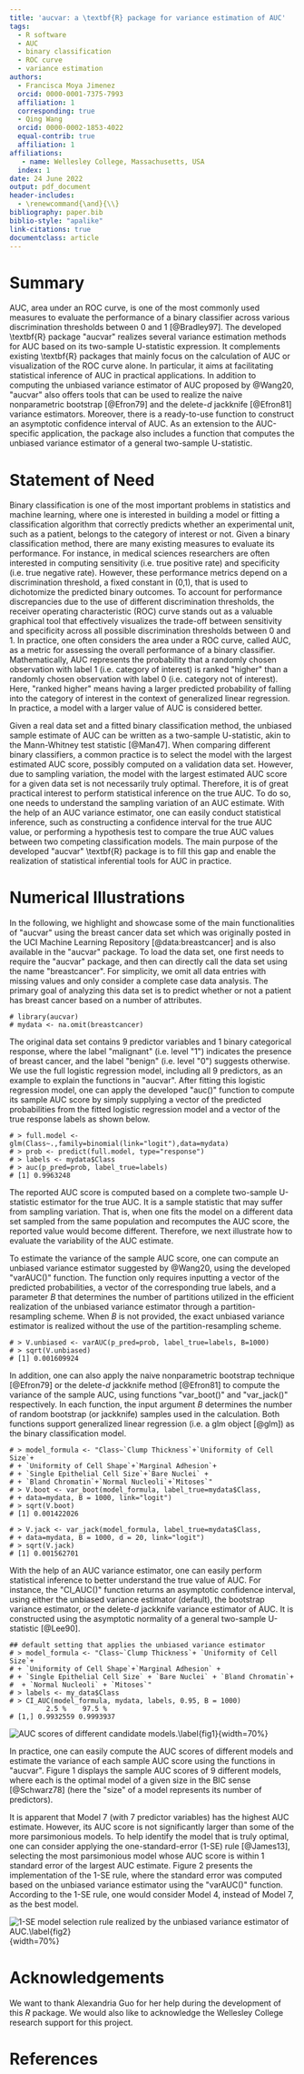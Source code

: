```yaml
---
title: 'aucvar: a \textbf{R} package for variance estimation of AUC'
tags:
  - R software
  - AUC
  - binary classification
  - ROC curve
  - variance estimation
authors: 
  - Francisca Moya Jimenez
  orcid: 0000-0001-7375-7993
  affiliation: 1
  corresponding: true 
  - Qing Wang
  orcid: 0000-0002-1853-4022
  equal-contrib: true
  affiliation: 1
affiliations: 
   - name: Wellesley College, Massachusetts, USA
  index: 1
date: 24 June 2022
output: pdf_document
header-includes: 
  - \renewcommand{\and}{\\}
bibliography: paper.bib
biblio-style: "apalike"
link-citations: true
documentclass: article
---
```


# Summary

AUC, area under an ROC curve, is one of the most commonly used measures to evaluate the performance of a binary classifier across various discrimination thresholds  between 0 and 1 [@Bradley97]. The developed \textbf{R} package "aucvar"  realizes several variance estimation methods for AUC based on its two-sample U-statistic expression. It complements existing \textbf{R} packages that mainly focus on the calculation of AUC or visualization of the ROC curve alone. In particular, it aims at facilitating statistical inference of AUC in practical applications. In addition to computing the unbiased variance estimator of AUC proposed by @Wang20, "aucvar" also offers tools that can be used to realize the naive nonparametric bootstrap [@Efron79] and the delete-$d$ jackknife [@Efron81] variance estimators. Moreover, there is a ready-to-use function to construct an asymptotic confidence interval of AUC. As an extension to the AUC-specific application, the package also includes a function that computes the unbiased variance estimator of a general two-sample U-statistic. 

# Statement of Need

Binary classification is one of the most important problems in statistics and machine learning, where one is interested in building a model or fitting a classification algorithm that correctly predicts whether an experimental unit, such as a patient, belongs to the category of interest or not. Given a binary classification method, there are many existing measures to evaluate its performance. For instance, in medical sciences researchers are often interested in computing sensitivity (i.e. true positive rate) and specificity (i.e. true negative rate). However, these performance metrics depend on a discrimination threshold, a fixed constant in (0,1), that is used to dichotomize the predicted binary outcomes. To account for performance discrepancies due to the use of different discrimination thresholds, the receiver operating characteristic (ROC) curve stands out as a valuable graphical tool that effectively visualizes the trade-off between sensitivity and specificity across all possible discrimination thresholds between 0 and 1. In practice, one often considers the area under a ROC curve, called AUC, as a metric for assessing the overall performance of a binary classifier. Mathematically, AUC represents the probability that a randomly chosen observation with label 1 (i.e. category of interest) is ranked "higher" than a randomly chosen observation with label 0 (i.e. category not of interest). Here, "ranked higher" means having a larger predicted probability of falling into the category of interest in the context of generalized linear regression. In practice, a model with a larger value of AUC is considered better. 

Given a real data set and a fitted binary classification method, the unbiased sample estimate of AUC can be written as a two-sample U-statistic, akin to the Mann-Whitney test statistic [@Man47]. When comparing different binary classifiers, a common practice is to select the model with the largest estimated AUC score, possibly computed on a validation data set. However, due to sampling variation, the model with the largest estimated AUC score for a given data set is not necessarily truly optimal. Therefore, it is of great practical interest to perform statistical inference on the true AUC. To do so, one needs to understand the sampling variation of an AUC estimate. With the help of an AUC variance estimator, one can easily conduct statistical inference, such as constructing a confidence interval for the true AUC value, or performing a hypothesis test to compare the true AUC values between two competing classification models. The main purpose of the developed "aucvar" \textbf{R} package is to fill this gap and enable the realization of statistical inferential tools for AUC in practice.


# Numerical Illustrations

In the following, we highlight and showcase some of the main functionalities of "aucvar" using the breast cancer data set which was originally posted in the UCI Machine Learning Repository [@data:breastcancer] and is also available in the "aucvar" package. To load the data set, one first needs to require the "aucvar" package, and then can directly call the data set using the name "breastcancer". For simplicity, we omit all data entries with missing values and only consider a complete case data analysis. The primary goal of analyzing this data set is to predict whether or not a patient has breast cancer based on a  number of attributes. 
````
# library(aucvar)
# mydata <- na.omit(breastcancer)

````

The original data set contains 9 predictor variables and 1 binary categorical response, where the label "malignant" (i.e. level "1") indicates the presence of breast cancer, and the label "benign" (i.e. level "0") suggests otherwise. We use the full logistic regression model, including all 9 predictors, as an example to explain the functions in "aucvar". After fitting this logistic regression model, one can apply the developed "auc()" function to compute its sample AUC score by simply supplying a vector of the predicted probabilities from the fitted logistic regression model and a vector of the true response labels as shown below.
````
# > full.model <- glm(Class~.,family=binomial(link="logit"),data=mydata)
# > prob <- predict(full.model, type="response")
# > labels <- mydata$Class
# > auc(p_pred=prob, label_true=labels)
# [1] 0.9963248
````
The reported AUC score is computed based on a complete two-sample U-statistic estimator for the true AUC. It is a sample statistic that may suffer from sampling variation. That is, when one fits the model on a different data set sampled from the same population and recomputes the AUC score, the reported value would become different. Therefore, we next illustrate how to evaluate the variability of the AUC estimate. 

To estimate the variance of the sample AUC score, one can compute an unbiased variance estimator suggested by @Wang20, using the developed "varAUC()" function. The function only requires inputting a vector of the predicted probabilities, a vector of the corresponding true labels, and a parameter $B$ that determines the number of partitions utilized in the efficient realization of the unbiased variance estimator through a partition-resampling scheme. When $B$ is not provided, the exact unbiased variance estimator is realized without the use of the partition-resampling scheme. 
````
# > V.unbiased <- varAUC(p_pred=prob, label_true=labels, B=1000)
# > sqrt(V.unbiased)
# [1] 0.001609924
````
In addition, one can also apply the naive nonparametric bootstrap technique [@Efron79] or the delete-$d$ jackknife method [@Efron81] to compute the variance of the sample AUC, using functions "var_boot()" and "var_jack()" respectively. In each function, the input argument $B$ determines the number of random bootstrap (or jackknife) samples used in the calculation. Both functions support  generalized linear regression (i.e. a glm object [@glm]) as the binary classification model.

````
# > model_formula <- "Class~`Clump Thickness`+`Uniformity of Cell Size`+
# + `Uniformity of Cell Shape`+`Marginal Adhesion`+
# + `Single Epithelial Cell Size`+`Bare Nuclei` +
# + `Bland Chromatin`+`Normal Nucleoli`+`Mitoses`"
# > V.boot <- var_boot(model_formula, label_true=mydata$Class, 
# + data=mydata, B = 1000, link="logit")
# > sqrt(V.boot)
# [1] 0.001422026

# > V.jack <- var_jack(model_formula, label_true=mydata$Class, 
# + data=mydata, B = 1000, d = 20, link="logit")
# > sqrt(V.jack)
# [1] 0.001562701
````

With the help of an AUC variance estimator, one can easily perform statistical inference to better understand the true value of AUC. For instance, the "CI_AUC()" function returns an asymptotic confidence interval, using either the unbiased variance estimator (default), the bootstrap variance estimator, or the delete-$d$ jackknife variance estimator of AUC. It is constructed using the asymptotic normality of a general two-sample U-statistic [@Lee90].
````
## default setting that applies the unbiased variance estimator
# > model_formula <- "Class~`Clump Thickness`+ `Uniformity of Cell Size`+
# + `Uniformity of Cell Shape`+`Marginal Adhesion` + 
# + `Single Epithelial Cell Size` + `Bare Nuclei` + `Bland Chromatin`+
#  + `Normal Nucleoli` + `Mitoses`"
# > labels <- my_data$Class
# > CI_AUC(model_formula, mydata, labels, 0.95, B = 1000)
         2.5 %    97.5 %
# [1,] 0.9932559 0.9993937
````
![AUC scores of different candidate models.\label{fig1}](fig1.png){width=70%}

In practice, one can easily compute the AUC scores of different models and estimate the variance of each sample AUC score using the functions in "aucvar". Figure 1 displays the sample AUC scores of 9 different models, where each is the optimal model of a given size in the BIC sense [@Schwarz78] (here the "size" of a model represents its number of predictors). 



It is apparent that Model 7 (with 7 predictor variables) has the highest AUC estimate. However, its AUC score is not significantly larger than some of the more parsimonious models. To help identify the model that is truly optimal, one can consider applying the one-standard-error (1-SE) rule [@James13], selecting the most parsimonious model whose AUC score is within 1 standard error of the largest AUC estimate. Figure 2 presents the implementation of the 1-SE rule, where the standard error was computed based on the unbiased variance estimator using the "varAUC()" function. According to the 1-SE rule, one would consider Model 4, instead of Model 7, as the best model.

![1-SE model selection rule realized by the unbiased variance estimator of AUC.\label{fig2}](fig2.png){width=70%}
 

# Acknowledgements

We want to thank Alexandria Guo for her help during the development of this $R$ package. We would also like to acknowledge the Wellesley College research support for this project.

# References
